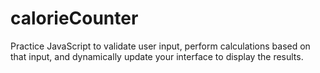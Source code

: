 # calorieCounter
Practice JavaScript to validate user input, perform calculations based on that input, and dynamically update your interface to display the results.
